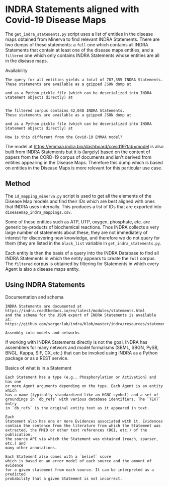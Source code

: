 INDRA Statements aligned with Covid-19 Disease Maps
===================================================

The `get_indra_statements.py` script uses a list of entities in the disease
maps obtained from Minerva to find relevant INDRA Statements. There are two
dumps of these statements: a `full` one which contains all INDRA Statements
that contain at least one of the disease maps entities, and a `filtered`
one which only contains INDRA Statements whose entities are all in the
disease maps.

Availability
~~~~~~~~~~~~
The query for all entities yields a total of 707,355 INDRA Statements.
These statements are available as a gzipped JSON dump at

and as a Python pickle file (which can be deserialized into INDRA
Statement objects directly) at


The filtered corpus contains 42,048 INDRA Statements.
These statements are available as a gzipped JSON dump at

and as a Python pickle file (which can be deserialized into INDRA
Statement objects directly) at

How is this different from the Covid-19 EMMAA model?
~~~~~~~~~~~~~~~~~~~~~~~~~~~~~~~~~~~~~~~~~~~~~~~~~~~~
The model at https://emmaa.indra.bio/dashboard/covid19?tab=model is also
built from INDRA Statements but it is (largely) based on the content
of papers from the CORD-19 corpus of documents and isn't derived from entities
appearing in the Disease Maps. Therefore this dump which is based on entities
in the Disease Maps is more relevant for this particular use case.

Method
------
The `id_mapping_minerva.py` script is used to get all the elements of
the Disease Map models and find their IDs which are best aligned with
ones that INDRA uses internally. This produces a list of IDs that are
exported into `diseasemap_indra_mappings.csv`.

Some of these entities such as ATP, UTP, oxygen, phosphate, etc. are generic
by-products of biochemical reactions. Thos INDRA collects a very large number
of statements about these, they are not immediately of interest for discovering
new knowledge, and therefore we do not query for them (they are listed
in the `black_list` variable in `get_indra_statements.py`.

Each entity is then the basis of a query into the INDRA Database to find all
INDRA Statements in which the entity appears to create the `full` corpus.
The `filtered` corpus is obtained by filtering for Statements in which
every Agent is also a disease maps entity.

Using INDRA Statements
----------------------

Documentation and schema
~~~~~~~~~~~~~~~~~~~~~~~~
INDRA Statements are documented at https://indra.readthedocs.io/en/latest/modules/statements.html
and the schema for the JSON export of INDRA Statements is available at:
https://github.com/sorgerlab/indra/blob/master/indra/resources/statements_schema.json

Assembly into models and networks
~~~~~~~~~~~~~~~~~~~~~~~~~~~~~~~~~
If working with INDRA Statements directly is not the goal, INDRA has assemblers
for many network and model formalisms (SBML, SBGN, PySB, BNGL, Kappa, SIF,
CX, etc.) that can be invoked using INDRA as a Python package or as a
REST service.

Basics of what is in a Statement
~~~~~~~~~~~~~~~~~~~~~~~~~~~~~~~~
Each Statement has a type (e.g., Phosphorylation or Activation) and has one
or more Agent arguments depending on the type. Each Agent is an entity which
has a name (typically standardized like an HGNC symbol) and a set of
groundings in `db_refs` with various database identifiers. The `TEXT` entry
in `db_refs` is the original entity text as it appeared in text.

Each
Statement also has one or more Evidences associated with it. Evidences
contain the sentence from the literature from which the Statement was
extracted, the PMID or other text references (DOI, etc.) of the publication,
the source API via which the Statement was obtained (reach, sparser, etc.) and
many other annotations.

Each Statement also comes with a `belief` score
which is based on an error model of each source and the amount of evidence
for a given statement from each source. It can be interpreted as a predicted
probability that a given Statement is not incorrect.
